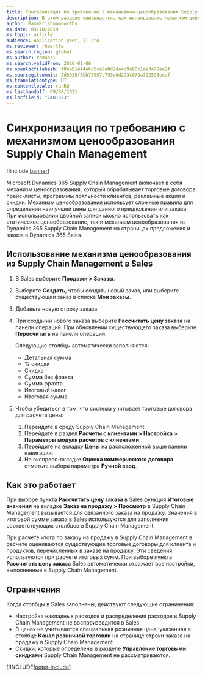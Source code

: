 ```yaml
---
title: Синхронизация по требованию с механизмом ценообразования Supply Chain Management
description: В этом разделе описывается, как использовать механизм ценообразования в Microsoft Dynamics 365 Supply Chain Management из Dynamics 365 Sales.
author: RamaKrishnamoorthy
ms.date: 03/10/2019
ms.topic: article
audience: Application User, IT Pro
ms.reviewer: rhaertle
ms.search.region: global
ms.author: ramasri
ms.search.validFrom: 2020-01-06
ms.openlocfilehash: f84a81444e6d5ce9a0d2da4c9a60b1ae3478ee2f
ms.sourcegitcommit: 2d8035f8bb75957c793c0d293c079a792595eeaf
ms.translationtype: HT
ms.contentlocale: ru-RU
ms.lasthandoff: 09/08/2021
ms.locfileid: "7481323"
---
```

# <a name="sync-on-demand-with-the-supply-chain-management-pricing-engine"></a>Синхронизация по требованию с механизмом ценообразования Supply Chain Management

[!include [banner](../../includes/banner.md)]



Microsoft Dynamics 365 Supply Chain Management включает в себя механизм ценообразования, который обрабатывает торговые договора, прайс-листы, программы лояльности клиентов, рекламные акции и скидки. Механизм ценообразования использует сложные правила для определения наилучшей цены для данного предложения или заказа. При использовании двойной записи можно использовать как статическое ценообразование, так и механизм ценообразования из Dynamics 365 Supply Chain Management на страницах предложения и заказа в Dynamics 365 Sales.

## <a name="use-the-pricing-engine-from-supply-chain-management-in-sales"></a>Использование механизма ценообразования из Supply Chain Management в Sales

1. В Sales выберите **Продажи \> Заказы**.
2. Выберите **Создать**, чтобы создать новый заказ, или выберите существующий заказ в списке **Мои заказы**.
3. Добавьте новую строку заказа.
4. При создании нового заказа выберите **Рассчитать цену заказа** на панели операций. При обновлении существующего заказа выберите **Пересчитать** на панели операций.

    Следующие столбцы автоматически заполняются:

    + Детальная сумма
    + % скидки
    + Скидка
    + Сумма без фрахта
    + Сумма фрахта
    + Итоговый налог
    + Итоговая сумма
    
5. Чтобы убедиться в том, что система учитывает торговые договора для расчета цены:
    1. Перейдите в среду Supply Chain Management.
    2. Перейдите в раздел **Расчеты с клиентами \> Настройка \> Параметры модуля расчетов с клиентами**.
    3. Перейдите на вкладку **Цены** на расположенной выше панели навигации.
    4. На экспресс-вкладке **Оценка коммерческого договора** отметьте выбора параметра **Ручной ввод**.

## <a name="how-it-works"></a>Как это работает

При выборе пункта **Рассчитать цену заказа** в Sales функция **Итоговые значения** на вкладке **Заказ на продажу \> Просмотр** в Supply Chain Management вызывается для связанного заказа на продажу. Значения в итоговой сумме заказа в Sales используются для заполнения соответствующих столбцов в Supply Chain Management.

При расчете итога по заказу на продажу в Supply Chain Management в расчете оцениваются существующие торговые договоры для клиента и продуктов, перечисленных в заказе на продажу. Эти сведения используются при расчете итоговых сумм. При выборе пункта **Рассчитать цену заказа** Sales автоматически отражает все настройки, выполненные в Supply Chain Management.

## <a name="limitations"></a>Ограничения

Когда столбцы в Sales заполнены, действуют следующие ограничения:

+ Настройка накладных расходов и распределения расходов в Supply Chain Management не воспроизводится в Sales.
+ В ценах не учитывается специальная розничная цена, указанная в столбце **Канал розничной торговли** на странице строки заказа на продажу в Supply Chain Management.
+ Скидки, которые определены в разделе **Управление торговыми скидками** Supply Chain Management не рассматриваются.


[!INCLUDE[footer-include](../../../../includes/footer-banner.md)]
